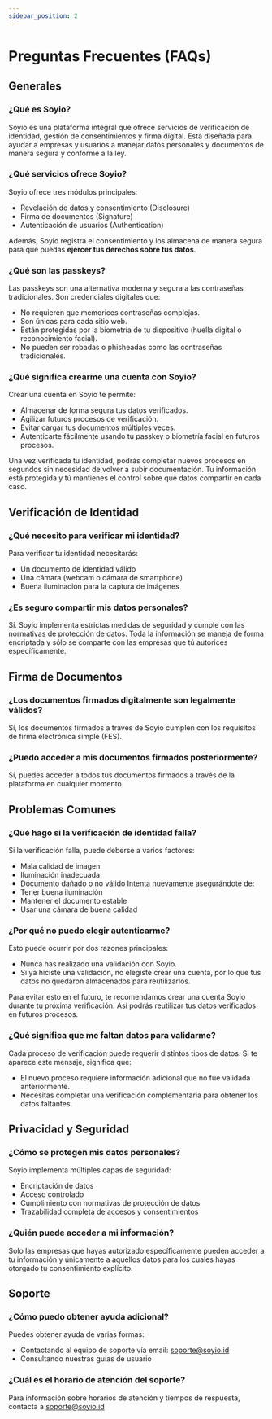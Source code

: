 ```yaml
---
sidebar_position: 2
---
```


# Preguntas Frecuentes (FAQs)

## Generales

### ¿Qué es Soyio?
Soyio es una plataforma integral que ofrece servicios de verificación de identidad, gestión de consentimientos y firma digital. Está diseñada para ayudar a empresas y usuarios a manejar datos personales y documentos de manera segura y conforme a la ley.

### ¿Qué servicios ofrece Soyio?
Soyio ofrece tres módulos principales:
- Revelación de datos y consentimiento (Disclosure)
- Firma de documentos (Signature)
- Autenticación de usuarios (Authentication)

Además, Soyio registra el consentimiento y los almacena de manera segura para que puedas **ejercer tus derechos sobre tus datos**.


### ¿Qué son las passkeys?

Las passkeys son una alternativa moderna y segura a las contraseñas tradicionales. Son credenciales digitales que:

- No requieren que memorices contraseñas complejas.
- Son únicas para cada sitio web.
- Están protegidas por la biometría de tu dispositivo (huella digital o reconocimiento facial).
- No pueden ser robadas o phisheadas como las contraseñas tradicionales.

### ¿Qué significa crearme una cuenta con Soyio?

Crear una cuenta en Soyio te permite:
- Almacenar de forma segura tus datos verificados.
- Agilizar futuros procesos de verificación.
- Evitar cargar tus documentos múltiples veces.
- Autenticarte fácilmente usando tu passkey o biometría facial en futuros procesos.

Una vez verificada tu identidad, podrás completar nuevos procesos en segundos sin necesidad de volver a subir documentación. Tu información está protegida y tú mantienes el control sobre qué datos compartir en cada caso.


## Verificación de Identidad

### ¿Qué necesito para verificar mi identidad?
Para verificar tu identidad necesitarás:
- Un documento de identidad válido
- Una cámara (webcam o cámara de smartphone)
- Buena iluminación para la captura de imágenes

### ¿Es seguro compartir mis datos personales?
Sí. Soyio implementa estrictas medidas de seguridad y cumple con las normativas de protección de datos. Toda la información se maneja de forma encriptada y sólo se comparte con las empresas que tú autorices específicamente.

## Firma de Documentos

### ¿Los documentos firmados digitalmente son legalmente válidos?
Sí, los documentos firmados a través de Soyio cumplen con los requisitos de firma electrónica simple (FES).

### ¿Puedo acceder a mis documentos firmados posteriormente?
Sí, puedes acceder a todos tus documentos firmados a través de la plataforma en cualquier momento.

## Problemas Comunes

### ¿Qué hago si la verificación de identidad falla?
Si la verificación falla, puede deberse a varios factores:
- Mala calidad de imagen
- Iluminación inadecuada
- Documento dañado o no válido
Intenta nuevamente asegurándote de:
- Tener buena iluminación
- Mantener el documento estable
- Usar una cámara de buena calidad

### ¿Por qué no puedo elegir autenticarme?

Esto puede ocurrir por dos razones principales:
- Nunca has realizado una validación con Soyio.
- Si ya hiciste una validación, no elegiste crear una cuenta, por lo que tus datos no quedaron almacenados para reutilizarlos.

Para evitar esto en el futuro, te recomendamos crear una cuenta Soyio durante tu próxima verificación. Así podrás reutilizar tus datos verificados en futuros procesos.

### ¿Qué significa que me faltan datos para validarme?

Cada proceso de verificación puede requerir distintos tipos de datos. Si te aparece este mensaje, significa que:
- El nuevo proceso requiere información adicional que no fue validada anteriormente.
- Necesitas completar una verificación complementaria para obtener los datos faltantes.

## Privacidad y Seguridad

### ¿Cómo se protegen mis datos personales?
Soyio implementa múltiples capas de seguridad:
- Encriptación de datos
- Acceso controlado
- Cumplimiento con normativas de protección de datos
- Trazabilidad completa de accesos y consentimientos

### ¿Quién puede acceder a mi información?
Solo las empresas que hayas autorizado específicamente pueden acceder a tu información y únicamente a aquellos datos para los cuales hayas otorgado tu consentimiento explícito.

## Soporte

### ¿Cómo puedo obtener ayuda adicional?
Puedes obtener ayuda de varias formas:
- Contactando al equipo de soporte vía email: [soporte@soyio.id](mailto:soporte@soyio.id)
- Consultando nuestras guías de usuario

### ¿Cuál es el horario de atención del soporte?
Para información sobre horarios de atención y tiempos de respuesta, contacta a [soporte@soyio.id](mailto:soporte@soyio.id)
